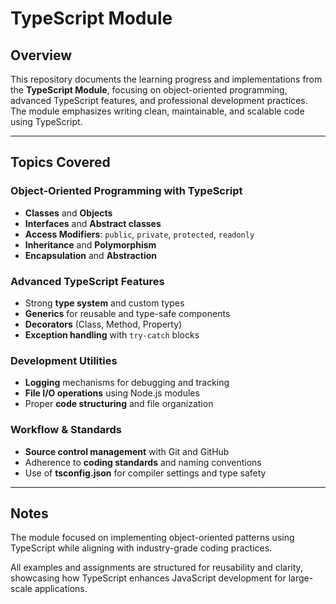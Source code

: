 # TypeScript Module

## Overview

This repository documents the learning progress and implementations from the **TypeScript Module**, focusing on object-oriented programming, advanced TypeScript features, and professional development practices. The module emphasizes writing clean, maintainable, and scalable code using TypeScript.

---

## Topics Covered

### Object-Oriented Programming with TypeScript
- **Classes** and **Objects**
- **Interfaces** and **Abstract classes**
- **Access Modifiers**: `public`, `private`, `protected`, `readonly`
- **Inheritance** and **Polymorphism**
- **Encapsulation** and **Abstraction**

### Advanced TypeScript Features
- Strong **type system** and custom types
- **Generics** for reusable and type-safe components
- **Decorators** (Class, Method, Property)
- **Exception handling** with `try-catch` blocks

### Development Utilities
- **Logging** mechanisms for debugging and tracking
- **File I/O operations** using Node.js modules
- Proper **code structuring** and file organization

### Workflow & Standards
- **Source control management** with Git and GitHub
- Adherence to **coding standards** and naming conventions
- Use of **tsconfig.json** for compiler settings and type safety

---

## Notes

The module focused on implementing object-oriented patterns using TypeScript while aligning with industry-grade coding practices.

All examples and assignments are structured for reusability and clarity, showcasing how TypeScript enhances JavaScript development for large-scale applications.
